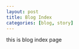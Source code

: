 ```yaml
---
layout: post
title: Blog Index 
categories: [blog, story]
---
```


<div id="posts">
  this is blog index page
</div>
